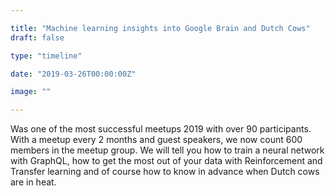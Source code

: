 ```yaml
---

title: "Machine learning insights into Google Brain and Dutch Cows"
draft: false

type: "timeline"

date: "2019-03-26T00:00:00Z"

image: ""

---
```


Was one of the most successful meetups 2019 with over 90 participants. With a meetup every 2 months and guest speakers, we now count 600 members in the meetup group. We will tell you how to train a neural network with GraphQL, how to get the most out of your data with Reinforcement and Transfer learning and of course how to know in advance when Dutch cows are in heat.

